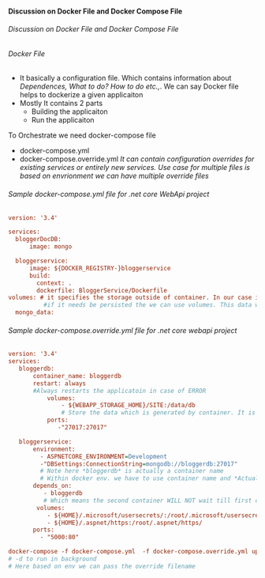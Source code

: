 #### Discussion on Docker File and Docker Compose File
###### Discussion on Docker File and Docker Compose File


###### Docker File
- It basically a configuration file. Which contains information about
*Dependences, What to do? How to do etc.,*. We can say Docker file helps to dockerize a given applicaiton
- Mostly It contains 2 parts
  * Building the applicaiton
  * Run the applicaiton



To Orchestrate we need docker-compose file
  - docker-compose.yml
  - docker-compose.override.yml
    *It can contain configuration overrides for existing services or entirely new services. Use case for multiple files is based on envrionment we can have multiple override files*

  ###### Sample docker-compose.yml file for .net core WebApi project
  ```ini
  version: '3.4'

services:
    bloggerDocDB:
        image: mongo

    bloggerservice:
        image: ${DOCKER_REGISTRY-}bloggerservice
        build:
          context: .
          dockerfile: BloggerService/Dockerfile
volumes: # it specifies the storage outside of container. In our case if container restarts then mongo db data or other data will get lost.
            #if it needs be persisted the we can use volumes. This data will get stored in hosting machine. Even if image has removed and recreated this data will be availabe in host machine
    mongo_data:
  ```

  ###### Sample docker-compose.override.yml file for .net core webapi project
 ```ini
version: '3.4'
services:
    bloggerdb:
        container_name: bloggerdb
        restart: always
        #Always restarts the applicatoin in case of ERROR
            volumes:
                - ${WEBAPP_STORAGE_HOME}/SITE:/data/db
                # Store the data which is generated by container. It is a permenant storage
            ports:
               -"27017:27017"

    bloggerservice:
        environment:
          - ASPNETCORE_ENVIRONMENT=Development
          -"DBSettings:ConnectionString=mongodb://bloggerdb:27017"
          # Note here *bloggerdb* is actually a container name
          # Within docker env. we have to use container name and *Actual* port
        depends_on:
           - bloggerdb
           # Which means the second container WILL NOT wait till first container started completely. it just say the order
         volumes:
            - ${HOME}/.microsoft/usersecrets/:/root/.microsoft/usersecrets
            - ${HOME}/.aspnet/https:/root/.aspnet/https/
        ports:
          - "5000:80"


  ```


```ini
docker-compose -f docker-compose.yml  -f docker-compose.override.yml up -d
# -d to run in background
# Here based on env we can pass the override filename
```


[//]: # (Tags: About dockerfile, docker-compose file, containerize )
[//]: # (Type: Docker - containerize)
[//]: # (Rating: 2)
[//]: # (Languages:ini)
[//]: # (ReadyState:Publish)
